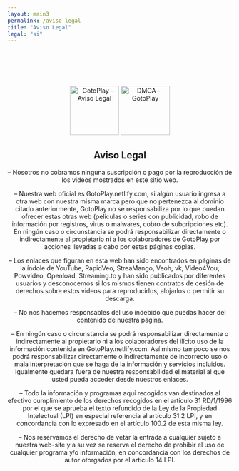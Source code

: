 ```yaml
---
layout: main3
permalink: /aviso-legal
title: "Aviso Legal"
legal: "si"
---
```



<div class="container" style="padding-top:80px;">
 <div class="row">
                <div class="col-md-1 col-xs-12 col-lg-1">
                </div>
        <div class="col-md-10 col-xs-12 col-lg-10">
                <div  align="center">
                  <img itemprop="image" style="width: 110px;" class="img-rounded" src="https://res.cloudinary.com/imbriitneysam/image/upload/v1540614135/logoBr-min.jpg" alt="GotoPlay - Aviso Legal">
                   <img itemprop="image" style="width: 110px;" class="img-rounded" src=" https://res.cloudinary.com/imbriitneysam/image/upload/v1540771100/DMCA-min.jpg" alt="DMCA - GotoPlay">
                </div>
                <div class="col-md-12 col-xs-12 col-lg-12" align="center">
                    <h2 class="top_parrafo "> Aviso Legal </h2>
                </div>
                <div class="col-md-12 col-xs-12 col-lg-12" align="center">
                    <p class="parrafo"> – Nosotros no cobramos ninguna suscripción o pago por la reproducción de los videos mostrados en este sitio web.</p>
                    <p class="parrafo"> – Nuestra web oficial es GotoPlay.netlify.com, si algún usuario ingresa a otra web con nuestra misma marca pero que no pertenezca al dominio citado anteriormente, GotoPlay no se responsabiliza por lo que puedan ofrecer estas otras web (peliculas o series con publicidad, robo de información por registros, virus o malwares, cobro de subcripciones etc). En ningún caso o circunstancia se podrá responsabilizar directamente o indirectamente al propietario ni a los colaboradores de GotoPlay por acciones llevadas a cabo por estas páginas copias. </p>
                    <p class="parrafo"> – Los enlaces que figuran en esta web han sido encontrados en páginas de la índole de YouTube, RapidVeo, StreaMango, Veoh, vk, Video4You, Powvideo, Openload, Streaming.to y han sido publicados por diferentes usuarios y desconocemos si los mismos tienen contratos de cesión de derechos sobre estos videos para reproducirlos, alojarlos o permitir su descarga.</p>
                    <p class="parrafo"> – No nos hacemos responsables del uso indebido que puedas hacer del contenido de nuestra página.</p>
                    <p class="parrafo"> – En ningún caso o circunstancia se podrá responsabilizar directamente o indirectamente al propietario ni a los colaboradores del ilícito uso de la información contenida en GotoPlay.netlify.com. Así mismo tampoco se nos podrá responsabilizar directamente o indirectamente de incorrecto uso o mala interpretación que se haga de la información y servicios incluidos. Igualmente quedara fuera de nuestra responsabilidad el material al que usted pueda acceder desde nuestros enlaces.</p>
                    <p class="parrafo"> – Todo la información y programas aquí recogidos van destinados al efectivo cumplimiento de los derechos recogidos en el artículo 31 RD/1/1996 por el que se aprueba el texto refundido de la Ley de la Propiedad Intelectual (LPI) en especial referencia al artículo 31.2 LPI, y en concordancia con lo expresado en el artículo 100.2 de esta misma ley.</p>
                    <p class="parrafo"> – Nos reservamos el derecho de vetar la entrada a cualquier sujeto a nuestra web-site y a su vez se reserva el derecho de prohibir el uso de cualquier programa y/o información, en concordancia con los derechos de autor otorgados por el artículo 14 LPI.</p>
                </div>
        </div>
        <div class="col-md-1 col-xs-12 col-lg-1"> </div>
     
</div>

</div>



























</div>




